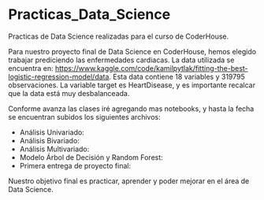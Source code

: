 # Practicas_Data_Science
Practicas de Data Science realizadas para el curso de CoderHouse.

Para nuestro proyecto final de Data Science en CoderHouse, hemos elegido trabajar prediciendo las enfermedades cardiacas.
La data utilizada se encuentra en: https://www.kaggle.com/code/kamilpytlak/fitting-the-best-logistic-regression-model/data.
Esta data contiene 18 variables y 319795 observaciones. La variable target es HeartDisease, y es importante recalcar que la data está muy desbalanceada.

Conforme avanza las clases iré agregando mas notebooks, y hasta la fecha se encuentran subidos los siguientes archivos:

-	Análisis Univariado: 
-	Análisis Bivariado:
-	Análisis Multivariado:
-	Modelo Árbol de Decisión y Random Forest:
-	Primera entrega de proyecto final:

Nuestro objetivo final es practicar, aprender y poder mejorar en el área de Data Science.

